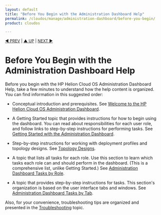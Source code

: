 ```yaml
---
layout: default
title: "Before You Begin with the Administration Dashboard Help"
permalink: /cloudos/manage/administration-dashboard/before-you-begin/
product: cloudos

---
```



<a name="_top"> </a>

<script> 

function PageRefresh { 
onLoad="window.refresh"
}

PageRefresh();

</script>


<p style="font-size: small;"> <a href="/cloudos/manage/administration-dashboard/">&#9664; PREV</a> | <a href="/cloudos/manage/administration-dashboard/">&#9650; UP</a> | <a href="/cloudos/manage/administration-dashboard/welcome/">NEXT &#9654;</a> </p>

# Before You Begin with the Administration Dashboard Help

Before you begin with the HP Helion Cloud OS Administration Dashboard Help, take a few minutes to understand how the help content is organized. 
You can find information in this suggested order:

* Conceptual introduction and prerequisites. See [Welcome to the HP Helion Cloud OS Administration Dashboard](/cloudos/manage/administration-dashboard/welcome/). 

* A Getting Started topic that provides instructions for how to begin using the dashboard. You can read about responsibilities for each user role, 
and follow links to step-by-step instructions for performing tasks. See [Getting Started with the Administration Dashboard](/cloudos/manage/administration-dashboard/getting-started/). 

* Step-by-step instructions for working with deployment profiles and topology designs. See [Topology Designs](/cloudos/manage/administration-dashboard/topology-designs/).

* A topic that lists all tasks for each role. Use this section to learn which tasks each role can and should perform in the dashboard. 
(This is a comprehensive list, unlike Getting Started.) See [Administration Dashboard Tasks by Role](/cloudos/manage/administration-dashboard/tasks-by-role/).

* A topic that provides step-by-step instructions for tasks. This section's organization is based on the user interface tabs and windows. 
See [Administration Dashboard Tasks by Tab](/cloudos/manage/administration-dashboard/tasks-by-tab/).

Also, for your convenience, troubleshooting tips are organized and presented in the [Troubleshooting](/cloudos/manage/troubleshooting/) topic.
